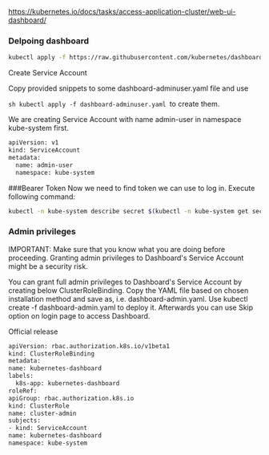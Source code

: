 https://kubernetes.io/docs/tasks/access-application-cluster/web-ui-dashboard/

### Delpoing dashboard 
  ```sh
  kubectl apply -f https://raw.githubusercontent.com/kubernetes/dashboard/v2.0.0-beta4/aio/deploy/recommended.yaml
  ```
Create Service Account

Copy provided snippets to some dashboard-adminuser.yaml file and use 

```sh kubectl apply -f dashboard-adminuser.yaml ```to create them.


We are creating Service Account with name admin-user in namespace kube-system first.

```sh
apiVersion: v1
kind: ServiceAccount
metadata:
  name: admin-user
  namespace: kube-system
```


###Bearer Token
Now we need to find token we can use to log in. Execute following command:
```sh
kubectl -n kube-system describe secret $(kubectl -n kube-system get secret | grep admin-user
```


### Admin privileges
IMPORTANT: Make sure that you know what you are doing before proceeding. Granting admin privileges to Dashboard's Service Account might be a security risk.

You can grant full admin privileges to Dashboard's Service Account by creating below ClusterRoleBinding. Copy the YAML file based on chosen installation method and save as, i.e. dashboard-admin.yaml. Use kubectl create -f dashboard-admin.yaml to deploy it. Afterwards you can use Skip option on login page to access Dashboard.

Official release
  ```sh
apiVersion: rbac.authorization.k8s.io/v1beta1
kind: ClusterRoleBinding
metadata:
  name: kubernetes-dashboard
  labels:
    k8s-app: kubernetes-dashboard
roleRef:
  apiGroup: rbac.authorization.k8s.io
  kind: ClusterRole
  name: cluster-admin
subjects:
- kind: ServiceAccount
  name: kubernetes-dashboard
  namespace: kube-system
  ```